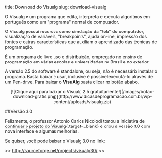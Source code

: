 title: Download do Visualg
slug: download-visualg

O Visualg é um programa que edita, interpreta e executa algoritmos
em português como um "programa" normal de computador.

O Visualg possui recursos como simulação da "tela" do computador,
visualização de variáveis, "breakpoints", ajuda on-line, impressão dos fontes
e outras características que auxiliam o aprendizado das técnicas de programação.

É um programa de livre uso e distribuição, empregado no ensino de programação
em várias escolas e universidades no Brasil e no exterior.

A versão 2.5 do software é standalone, ou seja, não é necessário instalar o programa.
Basta baixar e usar, inclusive é possível executá-lo através de um Pen-drive.
Para baixar o <strong>VisuAlg</strong> basta clicar no botão abaixo.

<center>
[![Clique aqui para baixar o Visualg 2.5 gratuitamente!](/images/botao-download-gratis.png)](http://www.dicasdeprogramacao.com.br/wp-content/uploads/visualg.zip)
</center>

##Versão 3.0

Felizmente, o professor Antonio Carlos Nicolodi tomou a iniciativa de 
[continuar o projeto do Visualg](http://www.dicasdeprogramacao.com.br/uhul-o-visualg-continua-conheca-a-versao-3-0/){:target=\_blank}
e criou a versão 3.0 com nova interface e algumas melhorias.

Se quiser, você pode baixar o Visualg 3.0 no link:

&gt;&gt; <a href="http://sourceforge.net/projects/visualg30/" target="_blank">http://sourceforge.net/projects/visualg30/</a> &lt;&lt;